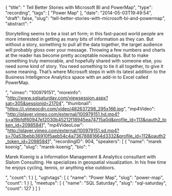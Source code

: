{
  "title": " Tell Better Stories with Microsoft BI and PowerMap",
  "type": "recording",
  "tags": [
    "Power Map"
  ],
  "date": "2014-05-03T19:49:54",
  "draft": false,
  "slug": "tell-better-stories-with-microsoft-bi-and-powermap",
  "abstract": "<p>Storytelling seems to be a lost art form; in this fast-paced world people are more interested in getting as many bits of information as they can. But without a story, something to pull all the data together, the target audience will probably gloss over your message. Throwing a few numbers and charts at the reader has become pretty acceptable nowadays. But to make something truly memorable, and hopefully shared with someone else, you need some kind of story. You need something to tie it all together, to give it some meaning. That’s where Microsoft steps in with its latest addition to the Business Intelligence Analytics space with an add-in to Excel called PowerMap.</p>",
  "vimeo": "100979151",
  "moreinfo": "http://www.sqlsaturday.com/viewsession.aspx?sat=305&sessionid=21704",
  "thumbnail": "https://i.vimeocdn.com/video/482637298_295x166.jpg",
  "mp4Video": "http://player.vimeo.com/external/100979151.hd.mp4?s=a19bfdf60947e12030b45212f18945ea74715a0d&profile_id=113&oauth2_token_id=20985841",
  "mp4VideoLow": "http://player.vimeo.com/external/100979151.sd.mp4?s=70a53bebb36910f5aeb54c4a73678881664d3332&profile_id=112&oauth2_token_id=20985841",
  "recordingID": 904,
  "speakers": [
    {
      "name": "marek koenig",
      "slug": "marek-koenig",
      "bio": "<p>Marek Koenig is a Information Management & Analytics consultant with Slalom Consulting. He specializes in geospatial visualization. In his free time he enjoys cycling, tennis, or anything else outdoors.</p>",
      "count": 1
    }
  ],
  "ugtvtags": [
    {
      "name": "Power Map",
      "slug": "power-map",
      "count": 1
    }
  ],
  "meetups": [
    {
      "name": "SQL Saturday",
      "slug": "sql-saturday",
      "count": 127
    }
  ]
}